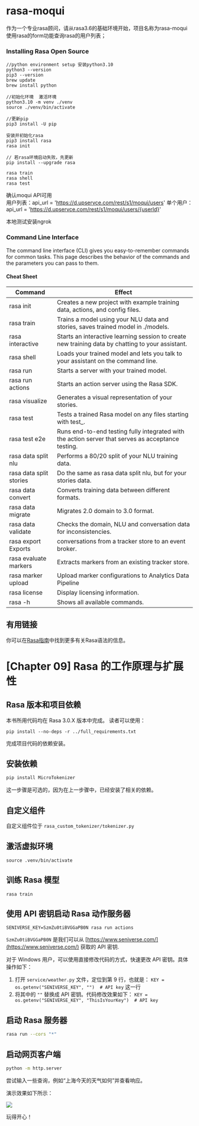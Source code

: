 # rasa-moqui
作为一个专业rasa顾问，请从rasa3.6的基础环境开始，项目名称为rasa-moqui 使用rasa的form功能查询rasa的用户列表；

### Installing Rasa Open Source  
  
```
//python environment setup 安装python3.10 
python3 --version
pip3 --version
brew update
brew install python

//初始化环境  激活环境 
python3.10 -m venv ./venv
source ./venv/bin/activate

//更新pip   
pip3 install -U pip

安装并初始化rasa  
pip3 install rasa
rasa init

// 若rasa环境启动失败，先更新
pip install --upgrade rasa

rasa train
rasa shell
rasa test
```

确认moqui API可用  
用户列表：api_url = 'https://d.upservce.com/rest/s1/moqui/users'
单个用户：api_url = 'https://d.upservce.com/rest/s1/moqui/users/{userId}'



本地测试安装ngrok




### Command Line Interface
The command line interface (CLI) gives you easy-to-remember commands for common tasks. This page describes the behavior of the commands and the parameters you can pass to them.

#### Cheat Sheet

| Command                |  Effect |
|------------------------|---|
| rasa init              |  Creates a new project with example training data, actions, and config files. |
| rasa train             |  Trains a model using your NLU data and stories, saves trained model in ./models. |
| rasa interactive       |  Starts an interactive learning session to create new training data by chatting to your assistant. |
| rasa shell             |  Loads your trained model and lets you talk to your assistant on the command line. |
| rasa run               | Starts a server with your trained model.  |
| rasa run actions       |  Starts an action server using the Rasa SDK. |
| rasa visualize         |  Generates a visual representation of your stories. |
| rasa test              |  Tests a trained Rasa model on any files starting with test_. |
| rasa test e2e          |  Runs end-to-end testing fully integrated with the action server that serves as acceptance testing. |
| rasa data split nlu    |Performs a 80/20 split of your NLU training data.|
| rasa data split stories | Do the same as rasa data split nlu, but for your stories data.  |
| rasa data convert      | Converts training data between different formats.  |
| rasa data migrate      | Migrates 2.0 domain to 3.0 format.  |
| rasa data validate     |  Checks the domain, NLU and conversation data for inconsistencies. |
| rasa export	Exports    |  conversations from a tracker store to an event broker. |
| rasa evaluate markers | Extracts markers from an existing tracker store.  |
|  rasa marker upload     | Upload marker configurations to Analytics Data Pipeline  |
|  rasa license    |  Display licensing information. |
|  rasa -h    | Shows all available commands.  |

## 有用链接

你可以在[Rasa指南](https://rasa.com/docs/rasa/command-line-interface)中找到更多有关Rasa语法的信息。


# [Chapter 09] Rasa 的工作原理与扩展性

## Rasa 版本和项目依赖

本书所用代码均在 Rasa 3.0.X 版本中完成。
读者可以使用：

```shell
pip install --no-deps -r ../full_requirements.txt
```

完成项目代码的依赖安装。

## 安装依赖

```bash
pip install MicroTokenizer
```

这一步骤是可选的，因为在上一步骤中，已经安装了相关的依赖。

## 自定义组件

自定义组件位于 `rasa_custom_tokenizer/tokenizer.py`

## 激活虚拟环境
```shell
source .venv/bin/activate
```
## 训练 Rasa 模型

```shell
rasa train
```

## 使用 API 密钥启动 Rasa 动作服务器

```shell
SENIVERSE_KEY=SzmZu0tiBVGGaPB0N rasa run actions
```

`SzmZu0tiBVGGaPB0N` 是我们可以从 [https://www.seniverse.com/](https://www.seniverse.com/) 获取的 API 密钥.

对于 Windows 用户，可以使用直接修改代码的方式，快速更改 API
密钥。具体操作如下：

1. 打开 `service/weather.py` 文件，定位到第 9 行，也就是：
   `KEY = os.getenv("SENIVERSE_KEY", "")  # API key` 这一行
2. 将其中的 `""` 替换成 API 密钥。代码修改效果如下：
   `KEY = os.getenv("SENIVERSE_KEY", "ThisIsYourKey")  # API key`

## 启动 Rasa 服务器

```bash
rasa run --cors "*"
```

## 启动网页客户端

```bash
python -m http.server
```

尝试输入一些查询，例如“上海今天的天气如何”并查看响应。

演示效果如下所示：

![](media/demo.png)

玩得开心！

 	
	
	
	
	
 
	
	
	
	

